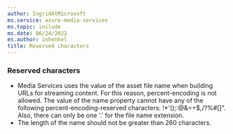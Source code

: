 ```yaml
---
author: IngridAtMicrosoft
ms.service: azure-media-services
ms.topic: include
ms.date: 06/24/2022
ms.author: inhenkel
title: Reserved characters
---
```


### Reserved characters

- Media Services uses the value of the asset file name when building URLs for streaming content. For this reason, percent-encoding is not allowed. The value of the name property cannot have any of the following percent-encoding-reserved characters: !*'();:@&=+$,/?%#[]". Also, there can only be one '.' for the file name extension.
- The length of the name should not be greater than 260 characters.